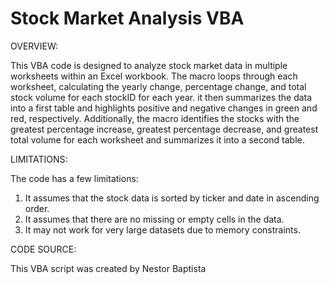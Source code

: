 # Stock Market Analysis VBA

OVERVIEW:

This VBA code is designed to analyze stock market data in multiple worksheets within an Excel workbook. The macro loops through each worksheet, calculating the yearly change, percentage change, and total stock volume for each stockID for each year. it then summarizes the data into a first table and highlights positive and negative changes in green and red, respectively. Additionally, the macro identifies the stocks with the greatest percentage increase, greatest percentage decrease, and greatest total volume for each worksheet and summarizes it into a second table.

LIMITATIONS:

The code has a few limitations:
1. It assumes that the stock data is sorted by ticker and date in ascending order.
2. It assumes that there are no missing or empty cells in the data.
3. It may not work for very large datasets due to memory constraints.

CODE SOURCE:

This VBA script was created by Nestor Baptista
